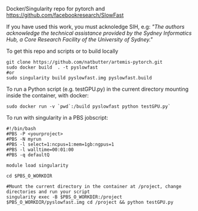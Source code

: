 Docker/Singularity repo for pytorch and https://github.com/facebookresearch/SlowFast

If you have used this work, you must acknoledge SIH, e.g:
*"The authors acknowledge the technical assistance provided by the Sydney Informatics Hub, a Core Research Facility of the University of Sydney."*


To get this repo and scripts or to build locally
```
git clone https://github.com/natbutter/artemis-pytorch.git
sudo docker build  . -t pyslowfast 
#or
sudo singularity build pyslowfast.img pyslowfast.build
```

To run a Python script (e.g. testGPU.py) in the current directory mounting inside the container, with docker:
```
sudo docker run -v `pwd`:/build pyslowfast python testGPU.py`
```


To run with singularity in a PBS jobscript:
```
#!/bin/bash
#PBS -P <yourproject> 
#PBS -N myrun 
#PBS -l select=1:ncpus=1:mem=1gb:ngpus=1
#PBS -l walltime=00:01:00
#PBS -q defaultQ

module load singularity

cd $PBS_O_WORKDIR

#Mount the current directory in the container at /project, change directories and run your script
singularity exec -B $PBS_O_WORKDIR:/project $PBS_O_WORKDIR/pyslowfast.img cd /project && python testGPU.py 
```
 
